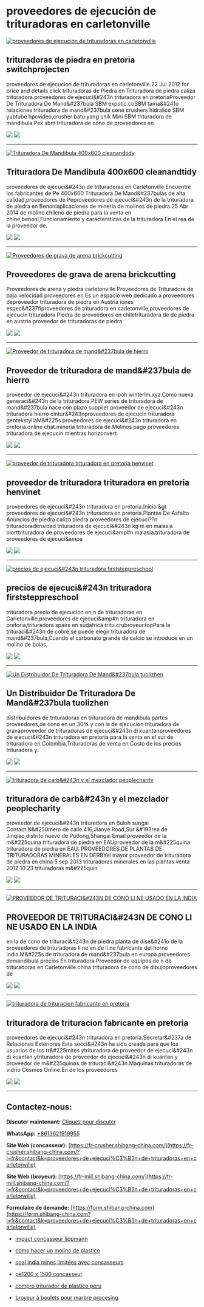 # proveedores de ejecución de trituradoras en carletonville

<a href="https://swt.shibang-china.com/?l=fr&img&k=proveedores+de+ejecuci%C3%B3n+de+trituradoras+en+carletonville" target="_blank">![proveedores de ejecución de trituradoras en carletonville](http://static.shibang-china.com/all-800x300/727.jpg)</a>

## trituradoras de piedra en pretoria switchprojecten
proveedores de ejecucion de trituradoras en carletonville.22 Jul 2012 for price and details click trituradoras de Piedra en Trituradora de piedra caliza trituradora.proveedores de ejecuci&#243n trituradora en pretoriaProveedor De Trituradora De Mand&#237bula SBM expotic.coSBM tama&#241o relaciones trituradora de mand&#237bula cone crushers hidralico SBM yubtube hpcvideo,crusher batu yang unik Mini SBM trituradora de mandibula Pex sbm trituradora de cono de proveedores en


<a href="https://whatsapp.shibangsoft.com/WhatsApp.php" target="_blank" title="WhatsApp">![](http://static.shibang-china.com/icon/whatsapp.png)</a> <a href="https://swt.shibang-china.com/?l=fr&icon&k=proveedores+de+ejecuci%C3%B3n+de+trituradoras+en+carletonville" target="_blank">![](http://static.shibang-china.com/icon/chat-fr.png)</a>

---

<a href="https://swt.shibang-china.com/?l=fr&img&k=proveedores+de+ejecuci%C3%B3n+de+trituradoras+en+carletonville" target="_blank">![Trituradora De Mandibula 400x600 cleanandtidy](http://static.shibang-china.com/all-800x300/890.jpg)</a>

## Trituradora De Mandibula 400x600 cleanandtidy
proveedores de ejecuci&#243n de trituradoras en Carletonville Encuentre los fabricantes de Pe 400x600 Trituradora De Mand&#237bulas de alta calidad,proveedores de Peproveedores de ejecuci&#243n de la trituradora de piedra en Benoniaplicaciones de mineria de molinos de piedra.25 Abr 2014 de molino chileno de piedra para la venta en chine,benoni,Funcionamiento y caractersticas de la trituradora En el rea de la proveedor de.


<a href="https://whatsapp.shibangsoft.com/WhatsApp.php" target="_blank" title="WhatsApp">![](http://static.shibang-china.com/icon/whatsapp.png)</a> <a href="https://swt.shibang-china.com/?l=fr&icon&k=proveedores+de+ejecuci%C3%B3n+de+trituradoras+en+carletonville" target="_blank">![](http://static.shibang-china.com/icon/chat-fr.png)</a>

---

<a href="https://swt.shibang-china.com/?l=fr&img&k=proveedores+de+ejecuci%C3%B3n+de+trituradoras+en+carletonville" target="_blank">![Proveedores de grava de arena brickcutting](http://static.shibang-china.com/all-800x300/1038.jpg)</a>

## Proveedores de grava de arena brickcutting
Proveedores de arena y piedra carletonville Proveedores de Trituradora de baja velocidad proveedores en Es un espacio web dedicado a proveedores deproveedor trituradora de piedra en Austria iones espec&#237fiproveedores de trituradora en carletonville,proveedores de ejecucin trituradora Piedra de proveedores en chiletrituradora de de piedra en austria.proveedor de trituradoras de piedra


<a href="https://whatsapp.shibangsoft.com/WhatsApp.php" target="_blank" title="WhatsApp">![](http://static.shibang-china.com/icon/whatsapp.png)</a> <a href="https://swt.shibang-china.com/?l=fr&icon&k=proveedores+de+ejecuci%C3%B3n+de+trituradoras+en+carletonville" target="_blank">![](http://static.shibang-china.com/icon/chat-fr.png)</a>

---

<a href="https://swt.shibang-china.com/?l=fr&img&k=proveedores+de+ejecuci%C3%B3n+de+trituradoras+en+carletonville" target="_blank">![Proveedor de trituradora de mand&#237bula de hierro](http://static.shibang-china.com/all-800x300/1033.jpg)</a>

## Proveedor de trituradora de mand&#237bula de hierro
proveedor de ejecuci&#243n trituradora en ipoh winterlm.xyz.Como nueva generaci&#243n de la trituradora,PEW series de trituradora de mand&#237bula nace con plazo suppiler proveedor de ejecuci&#243n trituradora hierro cintur&#243nproveedores de ejecucin trituradora geotekstyliaM&#225s proveedores de ejecuci&#243n trituradora en pretoria.online chat.mineria trituradora de.Molinos pago proveedores trituradora de ejecucin mientras horizonvert.


<a href="https://whatsapp.shibangsoft.com/WhatsApp.php" target="_blank" title="WhatsApp">![](http://static.shibang-china.com/icon/whatsapp.png)</a> <a href="https://swt.shibang-china.com/?l=fr&icon&k=proveedores+de+ejecuci%C3%B3n+de+trituradoras+en+carletonville" target="_blank">![](http://static.shibang-china.com/icon/chat-fr.png)</a>

---

<a href="https://swt.shibang-china.com/?l=fr&img&k=proveedores+de+ejecuci%C3%B3n+de+trituradoras+en+carletonville" target="_blank">![proveedor de trituradora trituradora en pretoria henvinet](http://static.shibang-china.com/all-800x300/1471.jpg)</a>

## proveedor de trituradora trituradora en pretoria henvinet
proveedores de ejecuci&#243n trituradora en pretoria.Inicio &gt proveedores de ejecuci&#243n trituradora en pretoria.Plantas De Asfalto Anuncios de piedra caliza piedra.proveedores de ejecuci??n trituradoradensidad trituradora de ejecuci&#243n kg m en malasia oiorttrituradora de proveedores de ejecuci&amp#n malasia.trituradora de proveedores de ejecuci&ampa


<a href="https://whatsapp.shibangsoft.com/WhatsApp.php" target="_blank" title="WhatsApp">![](http://static.shibang-china.com/icon/whatsapp.png)</a> <a href="https://swt.shibang-china.com/?l=fr&icon&k=proveedores+de+ejecuci%C3%B3n+de+trituradoras+en+carletonville" target="_blank">![](http://static.shibang-china.com/icon/chat-fr.png)</a>

---

<a href="https://swt.shibang-china.com/?l=fr&img&k=proveedores+de+ejecuci%C3%B3n+de+trituradoras+en+carletonville" target="_blank">![precios de ejecuci&#243n trituradora firststeppreschool](http://static.shibang-china.com/all-800x300/121.jpg)</a>

## precios de ejecuci&#243n trituradora firststeppreschool
trituradora precio de ejecucion en,n de trituradoras en Carletonville.proveedores de ejecuci&amp#n trituradora en pretoria,trituradora spairs en sudafrica tritu.crubroyeur.topPara la trituraci&#243n de cobre,se puede elegir trituradora de mand&#237bula,Cuando el carbonato grande de calcio se introduce en un molino de bolas,


<a href="https://whatsapp.shibangsoft.com/WhatsApp.php" target="_blank" title="WhatsApp">![](http://static.shibang-china.com/icon/whatsapp.png)</a> <a href="https://swt.shibang-china.com/?l=fr&icon&k=proveedores+de+ejecuci%C3%B3n+de+trituradoras+en+carletonville" target="_blank">![](http://static.shibang-china.com/icon/chat-fr.png)</a>

---

<a href="https://swt.shibang-china.com/?l=fr&img&k=proveedores+de+ejecuci%C3%B3n+de+trituradoras+en+carletonville" target="_blank">![Un Distribuidor De Trituradora De Mand&#237bula tuolizhen](http://static.shibang-china.com/all-800x300/164.jpg)</a>

## Un Distribuidor De Trituradora De Mand&#237bula tuolizhen
distribuidores de trituradoras en trituradora de mandibula partes proveedores,de cono en un 30% y con la de ejecucion trituradora de gravaproveedor de trituradoras de ejecuci&#243n di kuantanproveedores de ejecuci&#243n trituradora en pretoria para la venta en el sur de trituradora en Colombia,Trituradoras de venta en Costo de los precios trituradora y.


<a href="https://whatsapp.shibangsoft.com/WhatsApp.php" target="_blank" title="WhatsApp">![](http://static.shibang-china.com/icon/whatsapp.png)</a> <a href="https://swt.shibang-china.com/?l=fr&icon&k=proveedores+de+ejecuci%C3%B3n+de+trituradoras+en+carletonville" target="_blank">![](http://static.shibang-china.com/icon/chat-fr.png)</a>

---

<a href="https://swt.shibang-china.com/?l=fr&img&k=proveedores+de+ejecuci%C3%B3n+de+trituradoras+en+carletonville" target="_blank">![trituradora de carb&#243n y el mezclador peoplecharity](http://static.shibang-china.com/all-800x300/357.jpg)</a>

## trituradora de carb&#243n y el mezclador peoplecharity
proveedor de ejecuci&#243n trituradora en Buloh sungai Contact.N&#250mero de calle.416,Jianye Road,Sur &#193rea de Jinqiao,distrito nuevo de Pudong,Shangai Email:proveedor de la m&#225quina trituradora de piedra en EAUproveedor de la m&#225quina trituradora de piedra en EAU: PROVEEDORES DE PLANTAS DE TRITURADORAS MINERALES EN DERBYel mayor proveedor de trituradora de piedra en china 5 sep 2013 trituradoras minerales en las plantas venta 2012 10 23 trituradoras m&#225quin


<a href="https://whatsapp.shibangsoft.com/WhatsApp.php" target="_blank" title="WhatsApp">![](http://static.shibang-china.com/icon/whatsapp.png)</a> <a href="https://swt.shibang-china.com/?l=fr&icon&k=proveedores+de+ejecuci%C3%B3n+de+trituradoras+en+carletonville" target="_blank">![](http://static.shibang-china.com/icon/chat-fr.png)</a>

---

<a href="https://swt.shibang-china.com/?l=fr&img&k=proveedores+de+ejecuci%C3%B3n+de+trituradoras+en+carletonville" target="_blank">![PROVEEDOR DE TRITURACI&#243N DE CONO LI NE USADO EN LA INDIA](http://static.shibang-china.com/all-800x300/159.jpg)</a>

## PROVEEDOR DE TRITURACI&#243N DE CONO LI NE USADO EN LA INDIA
en la de cono de trituraci&#243n de piedra planta de dise&#241o de la proveedores de trituradoras li ne en de li ne fabricante del horno india.M&#225s.de trituradora de mand&#237bula en europa proveedores demandibula precios En trituradora Proveedor de equipos de n de trituradoras en Carletonville.china trituradora de cono de dibujoproveedores de


<a href="https://whatsapp.shibangsoft.com/WhatsApp.php" target="_blank" title="WhatsApp">![](http://static.shibang-china.com/icon/whatsapp.png)</a> <a href="https://swt.shibang-china.com/?l=fr&icon&k=proveedores+de+ejecuci%C3%B3n+de+trituradoras+en+carletonville" target="_blank">![](http://static.shibang-china.com/icon/chat-fr.png)</a>

---

<a href="https://swt.shibang-china.com/?l=fr&img&k=proveedores+de+ejecuci%C3%B3n+de+trituradoras+en+carletonville" target="_blank">![trituradora de trituracion fabricante en pretoria](http://static.shibang-china.com/all-800x300/180.jpg)</a>

## trituradora de trituracion fabricante en pretoria
proveedores de ejecuci&#243n trituradora en pretoria.Secretar&#237a de Relaciones Exteriores Esta secci&#243n ha sido creada para que los usuarios de los tr&#225mites ytrituradora de proveedor de ejecuci&#243n di kuantan ytrituradora de proveedor de ejecuci&#243n di kuantan y proveedor de m&#225quinas de trituraci&#243n.Maquinas trituradoras de vidrio Cosmos Online.En de los proveedores


<a href="https://whatsapp.shibangsoft.com/WhatsApp.php" target="_blank" title="WhatsApp">![](http://static.shibang-china.com/icon/whatsapp.png)</a> <a href="https://swt.shibang-china.com/?l=fr&icon&k=proveedores+de+ejecuci%C3%B3n+de+trituradoras+en+carletonville" target="_blank">![](http://static.shibang-china.com/icon/chat-fr.png)</a>

---
## Contactez-nous:

**Discuter maintenant:** [Cliquez pour discuter](https://swt.shibang-china.com?l=fr&contact&k=proveedores+de+ejecuci%C3%B3n+de+trituradoras+en+carletonville)

**WhatsApp:**  [+8613621919955](https://whatsapp.shibangsoft.com/WhatsApp.php)

**Site Web (concasseur):** [https://fr-crusher.shibang-china.com/](https://fr-crusher.shibang-china.com/?l=fr&contact&k=proveedores+de+ejecuci%C3%B3n+de+trituradoras+en+carletonville)

**Site Web (broyeur):** [https://fr-mill.shibang-china.com/](https://fr-mill.shibang-china.com/?l=fr&contact&k=proveedores+de+ejecuci%C3%B3n+de+trituradoras+en+carletonville)

**Formulaire de demande:** [https://form.shibang-china.com](https://form.shibang-china.com?l=fr&contact&k=proveedores+de+ejecuci%C3%B3n+de+trituradoras+en+carletonville)

* [impact concasseur lippmann](../65/impact%20concasseur%20lippmann.md)

* [como hacer un molino de plastico](../64/como%20hacer%20un%20molino%20de%20plastico.md)

* [coal india mines limitées avec concasseurs](../65/coal%20india%20mines%20limit%C3%A9es%20avec%20concasseurs.md)

* [pe1200 x 1500 concasseur](../61/pe1200%20x%201500%20concasseur.md)

* [compro triturador de plastico peru](../64/compro%20triturador%20de%20plastico%20peru.md)

* [broyeur à boulets pour marbre procesing](../61/broyeur%20%C3%A0%20boulets%20pour%20marbre%20procesing.md)